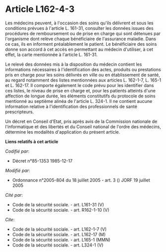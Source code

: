 # Article L162-4-3

Les médecins peuvent, à l'occasion des soins qu'ils délivrent et sous les conditions prévues à l'article L. 161-31, consulter
les données issues des procédures de remboursement ou de prise en charge qui sont détenues par l'organisme dont relève chaque
bénéficiaire de l'assurance maladie. Dans ce cas, ils en informent préalablement le patient. Le bénéficiaire des soins donne
son accord à cet accès en permettant au médecin d'utiliser, à cet effet, la carte mentionnée à l'article L. 161-31. 

Le relevé des données mis à la disposition du médecin contient les informations nécessaires à l'identification des actes,
produits ou prestations pris en charge pour les soins délivrés en ville ou en établissement de santé, au regard notamment des
listes mentionnées aux articles L. 162-1-7, L. 165-1 et L. 162-17. Il comporte également le code prévu pour les identifier
dans ces listes, le niveau de prise en charge et, pour les patients atteints d'une affection de longue durée, les éléments
constitutifs du protocole de soins mentionné au septième alinéa de l'article L. 324-1. Il ne contient aucune information
relative à l'identification des professionnels de santé prescripteurs. 

Un décret en Conseil d'Etat, pris après avis de la Commission nationale de l'informatique et des libertés et du Conseil
national de l'ordre des médecins, détermine les modalités d'application du présent article.

**Liens relatifs à cet article**

_Codifié par_:

  - Décret n°85-1353 1985-12-17

_Modifié par_:

  - Ordonnance n°2005-804 du 18 juillet 2005 - art. 3 () JORF 19 juillet 2005

_Cité par_:

  - Code de la sécurité sociale. - art. L161-31 (V)
  - Code de la sécurité sociale. - art. R162-1-10 (V)

_Cite_:

  - Code de la sécurité sociale. - art. L162-1-7 (V)
  - Code de la sécurité sociale. - art. L162-17 (M)
  - Code de la sécurité sociale. - art. L165-1 (MMN)
  - Code de la sécurité sociale. - art. L324-1 (V)
